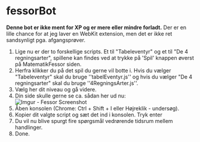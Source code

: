 # fessorBot
<b>Denne bot er ikke ment for XP og er mere eller mindre forladt.</b>
  Der er en lille chance for at jeg laver en WebKit extension, men det er ikke ret sandsynligt pga. afgangsprøver.

1. Lige nu er der to forskellige scripts. Et til "Tabeleventyr" og et til "De 4 regningsarter", spillene kan findes ved at trykke på 'Spil' knappen øverst på MatematikFessor siden.
2. Herfra klikker du på det spil du gerne vil botte i. Hvis du vælger "Tabeleventyr" skal du bruge ''tabelEventyr.js'' og hvis du vælger "De 4 regningsarter" skal du bruge ''4RegningsArter.js''.
3. Vælg her dit niveau og gå videre.
4. Din side skulle gerne se ca. sådan her ud nu: ![Imgur - Fessor Screenshot](http://i.imgur.com/eLv4nhK.png)
5. Åben konsolen (Chrome: Ctrl + Shift + I eller Højreklik - undersøg).
6. Kopier dit valgte script og sæt det ind i konsolen. Tryk enter
7. Du vil nu blive spurgt fire spørgsmål vedrørende tidsrum mellem handlinger.
8. Done.
